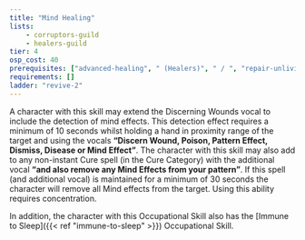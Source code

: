 ```yaml
---
title: "Mind Healing"
lists:
    - corruptors-guild
    - healers-guild
tier: 4
osp_cost: 40
prerequisites: ["advanced-healing", " (Healers)", " / ", "repair-unliving-advanced", " (Corruptors)"]
requirements: []
ladder: "revive-2"
---
```

A character with this skill may extend the Discerning Wounds vocal to include the detection of mind effects. This detection effect requires a minimum of 10 seconds whilst holding a hand in proximity range of the target and using the vocals **“Discern Wound, Poison, Pattern Effect, Dismiss, Disease or Mind Effect”**. The character with this skill may also add to any non-instant Cure spell (in the Cure Category) with the additional vocal **“and also remove any Mind Effects from your pattern”**. If this spell (and additional vocal) is maintained for a minimum of 30 seconds the character will remove all Mind effects from the target. Using this ability requires concentration.

In addition, the character with this Occupational Skill also has the [Immune to Sleep]({{< ref "immune-to-sleep" >}}) Occupational Skill.